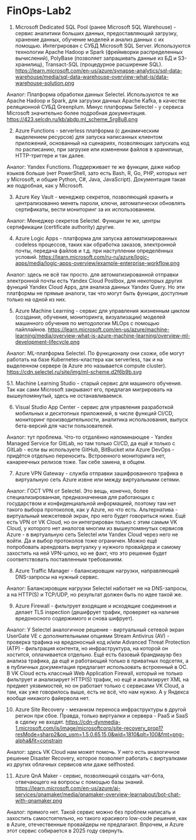 # FinOps-Lab2
1. Microsoft Dedicated SQL Pool (ранее Microsoft SQL Warehouse) - сервис аналитики больших данных, предоставляющий загрузку, хранение данных, обучение моделей и анализ данных с их помощью. Интегрирован с СУБД Microsoft SQL Server. Используются технологии Apache Hadoop и Spark (фреймворки распределенных вычислений), PolyBase (позволяет запрашивать данные из БД и S3-хранилищ), Transact-SQL (процедурное расширение SQL).   
https://learn.microsoft.com/en-us/azure/synapse-analytics/sql-data-warehouse/media/sql-data-warehouse-overview-what-is/data-warehouse-solution.png

Аналог: Платформа обработки данных Selectel. Используются те же Apache Hadoop и Spark, для загрузки данных Apache Kafka, в качестве реляционной СУБД Greenplum. Минус платформы Selectel - у сервиса Microsoft значительно более подробная документация.
https://423.selcdn.ru/kb/abdp.ml_scheme_5rg8u8.png

2. Azure Functions - serverless платформа (с динамическим выделением ресурсов) для запуска написанных клиентом приложений, основанный на сценариях, позволяющих запускать код по расписанию, при загрузке или изменении файлов в хранилище, HTTP-триггере и так далее.

Аналог: Yandex Functions. Поддерживает те же функции, даже набор языков больше (нет PowerShell, зато есть Bash, R, Go, PHP, которых нет у Microsoft, и общие Python, C#, Java, JavaScript). Документация такая же подробная, как у Microsoft.

3. Azure Key Vault - менеджер секретов, позволяющий хранить и централизованно менять пароли, ключи, автоматически обновлять сертификаты, вести мониторинг за их использованием.

Аналог: Менеджер секретов Selectel. Функции те же, центры сертификации (certificate authority) другие.

4. Azure Logic Apps - платформа для запуска автоматизированных codeless процессов, таких как обработка заказов, электронной почты, передача файлов и т.д. при наступлении определённых условий.
https://learn.microsoft.com/ru-ru/azure/logic-apps/media/logic-apps-overview/example-enterprise-workflow.png

Аналог: здесь не всё так просто. для автоматизированной отправки электронной почты есть Yandex Cloud Postbox, для некоторых других функций Yandex Cloud Apps, для анализа данных Yandex Query. Но эти платформы не прямые аналоги, так что могут быть функции, доступные только на одной из них.

5. Azure Machine Learning - сервис для управления жизненным циклом (создания, обучения, мониторинга, визуализации) моделей машинного обучения по методологии MLOps с помощью пайплайнов.
https://learn.microsoft.com/en-us/azure/machine-learning/media/overview-what-is-azure-machine-learning/overview-ml-development-lifecycle.png

Аналог: ML-платформа Selectel. По функционалу они схожи, обе могут работать на базе Kubernetes-кластера как serverless, так и на выделенном сервере (в Azure это называется compute cluster). 
https://cdn.selectel.ru/site/img/ml-scheme.d2f6b9b.svg

5.1. Machine Learning Studio - старый сервис для машиного обучения. Так как сами Microsoft закрывают его, предлагая мигрировать на вышеупомянутый, здесь не останавливаемся.

6. Visual Studio App Center - сервис для управления разработкой мобильных и десктопных приложений, в числе функций CI/CD, мониторинг производительности, аналитика использования, выпуск бета-версий для части пользователей.

Аналог: тут проблема. Что-то отдалённо напоминающее - Yandex Managed Service for GitLab, но там только CI/CD, да ещё и только с GitLab - если вы используете GitHub, BitBucket или Azure DevOps - придётся отдельно переносить. Встроенного мониторинга нет, канареечных релизов тоже. Так себе замена, в общем.

7. Azure VPN Gateway - служба отправки зашифрованного трафика в виртуальную сеть Azure извне или между виртуальными сетями.

Аналог: ГОСТ VPN от Selectel. Это вещь, конечно, более специализированная, предназначенная для работающих с государством и конфиденциальной информацией, поэтому там нет такого выбора протоколов, как у Azure, но что есть. Альтернатива - виртуальный межсетевой экран, про него будет говориться ниже. Ещё есть VPN от VK Cloud, но он интегрирован только с этим самым VK Cloud, у которого нет аналогов многим из вышеупомянутых сервисов Azure - в виртуальную сеть Selectel или Yandex Cloud через него не войти. Да и выбор протоколов тоже ограничен. Можно ещё попробовать арендовать виртуалку у нужного провайдера и самому захостить на ней VPN-шлюз, но не факт, что это решение будет соответствовать поставленным требованиям.

8. Azure Traffic Manager - балансировщик нагрузки, направляющий DNS-запросы на нужный сервис.

Аналог: Балансировщик нагрузки Selectel наботает не на DNS-запросы, а на HTTP(S) и TCP/UDP, но результат должен быть по идее такой же.

9. Azure Firewall - фильтрует входящие и исходящие соединения и делает TLS inspection (дешифрует трафик, проверяет на наличие вредоносного содержимого и снова шифрует).

Аналог: У Selectel аналогичное решение - виртуальный сетевой экран UserGate VE с дополнительными опциями Stream Antivirus (AV) - проверка трафика на вредоносный код и/или Advanced Threat Protection (ATP) - фильтрация контента, но инфраструктура, на которой он хостится, оплачивается отдельно. Ещё есть базовый брандмауэр без анализа трафика, да ещё и работающий только в приватных подсетях, а в публичных документация предлагает использовать встроенный в ОС. В VK Cloud есть классный Web Application Firewall, который не только фильтрует и анализирует HTTP(S) трафик, но ещё и анализирует XML на предмет уязвимостей, но он работает только с сервисами VK Cloud, а там, как уже говорилось выше, есть не всё, что нам нужно. А у Яндекса вообще никакого файервола нет.

10. Azure Site Recovery - механизм переноса инфраструктуры в другой регион при сбое. Правда, только виртуалки и сервера - PaaS и SaaS в сделку не входят.
https://cdn-dynmedia-1.microsoft.com/is/image/microsoftcorp/site-recovery_prop1?resMode=sharp2&op_usm=1.5,0.65,15,0&wid=1810&qlt=100&fmt=png-alpha&fit=constrain

Аналог: здесь VK Cloud нам может помочь. У него есть аналогичное решение Disaster Recovery, которое позволяет работать с виртуалками из других облачных сервисов или даже selfhosted.

11. Azure QnA Maker - сервис, позволяющий создать чат-бота, отвечающего на вопросы с помощью базы знаний.
https://learn.microsoft.com/en-us/azure/ai-services/qnamaker/media/qnamaker-overview-learnabout/bot-chat-with-qnamaker.png

Аналог: прямого нет. Такой сервис можно без проблем написать и захостить самостоятельно, но такого красивого low-code решения, как в Azure, отечественные провайдеры не предлагают. Впрочем, и Azure этот сервис собирается в 2025 году свернуть.
